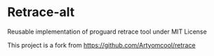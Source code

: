 Retrace-alt
==============

Reusable implementation of proguard retrace tool under MIT License

This project is a fork from https://github.com/Artyomcool/retrace